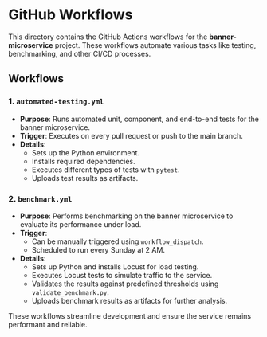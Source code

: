 # GitHub Workflows

This directory contains the GitHub Actions workflows for the **banner-microservice** project. These workflows automate various tasks like testing, benchmarking, and other CI/CD processes.

## Workflows

### 1. `automated-testing.yml`
- **Purpose**: Runs automated unit, component, and end-to-end tests for the banner microservice.
- **Trigger**: Executes on every pull request or push to the main branch.
- **Details**:
  - Sets up the Python environment.
  - Installs required dependencies.
  - Executes different types of tests with `pytest`.
  - Uploads test results as artifacts.

### 2. `benchmark.yml`
- **Purpose**: Performs benchmarking on the banner microservice to evaluate its performance under load.
- **Trigger**:
  - Can be manually triggered using `workflow_dispatch`.
  - Scheduled to run every Sunday at 2 AM.
- **Details**:
  - Sets up Python and installs Locust for load testing.
  - Executes Locust tests to simulate traffic to the service.
  - Validates the results against predefined thresholds using `validate_benchmark.py`.
  - Uploads benchmark results as artifacts for further analysis.

These workflows streamline development and ensure the service remains performant and reliable.

